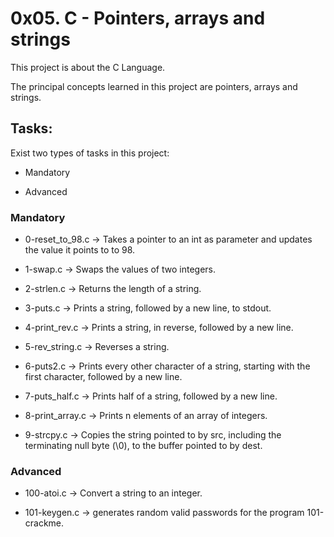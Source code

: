 # 0x05. C - Pointers, arrays and strings

This project is about the C Language.

The principal concepts learned in this project are pointers, arrays and strings.

## Tasks:

Exist two types of tasks in this project:

- Mandatory

- Advanced

### Mandatory

- 0-reset\_to_98.c &rarr; Takes a pointer to an int as parameter and updates the value it points to to 98.

- 1-swap.c &rarr; Swaps the values of two integers.

- 2-strlen.c &rarr; Returns the length of a string.

- 3-puts.c &rarr; Prints a string, followed by a new line, to stdout.

- 4-print_rev.c &rarr; Prints a string, in reverse, followed by a new line.

- 5-rev_string.c &rarr; Reverses a string.

- 6-puts2.c &rarr; Prints every other character of a string, starting with the first character, followed by a new line.

- 7-puts_half.c &rarr; Prints half of a string, followed by a new line.

- 8-print_array.c &rarr; Prints n elements of an array of integers.

- 9-strcpy.c &rarr; Copies the string pointed to by src, including the terminating null byte (\0), to the buffer pointed to by dest.

### Advanced

- 100-atoi.c &rarr; Convert a string to an integer.

- 101-keygen.c &rarr; generates random valid passwords for the program 101-crackme.
